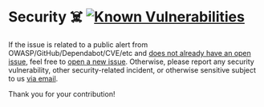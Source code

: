 # Security ☠️ [![Known Vulnerabilities][1]][2]

If the issue is related to a public alert from OWASP/GitHub/Dependabot/CVE/etc
and [does not already have an open issue][3], feel free to [open a new
issue][4]. Otherwise, please report any security vulnerability, other
security-related incident, or otherwise sensitive subject to us [via email][5].

Thank you for your contribution!

[1]: https://snyk.io/test/github/Xunnamius/projector-lens-next/badge.svg
[2]: https://snyk.io/test/github/Xunnamius/projector-lens-next
[3]: https://github.com/Xunnamius/projector-lens-next/issues?q=
[4]: https://github.com/Xunnamius/projector-lens-next/issues/new/choose
[5]:
  mailto:security@ergodark.com?subject=ALERT%3A%20SECURITY%20INCIDENT%3A%20%28five%20word%20summary%29
